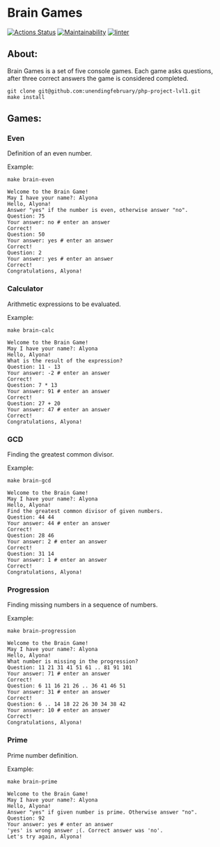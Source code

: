 # Brain Games

[![Actions Status](https://github.com/absque96/php-project-lvl1/workflows/hexlet-check/badge.svg)](https://github.com/absque96/php-project-lvl1/actions)
[![Maintainability](https://api.codeclimate.com/v1/badges/a99a88d28ad37a79dbf6/maintainability)](https://codeclimate.com/github/codeclimate/codeclimate/maintainability)
[![linter](https://github.com/absque96/php-project-lvl1/actions/workflows/linter.yml/badge.svg)](https://github.com/absque96/php-project-lvl1/actions/workflows/linter.yml)

## About:

Brain Games is a set of five console games. Each game asks questions, after three correct answers the game is considered completed.

```
git clone git@github.com:unendingfebruary/php-project-lvl1.git
make install
```

## Games:

### Even

Definition of an even number.

Example:

```
make brain-even

Welcome to the Brain Game!
May I have your name?: Alyona
Hello, Alyona!
Answer "yes" if the number is even, otherwise answer "no".
Question: 75
Your answer: no # enter an answer
Correct!
Question: 50
Your answer: yes # enter an answer
Correct!
Question: 2
Your answer: yes # enter an answer
Correct!
Congratulations, Alyona!
```

### Calculator

Arithmetic expressions to be evaluated.

Example:

```
make brain-calc

Welcome to the Brain Game!
May I have your name?: Alyona
Hello, Alyona!
What is the result of the expression?
Question: 11 - 13
Your answer: -2 # enter an answer
Correct!
Question: 7 * 13
Your answer: 91 # enter an answer
Correct!
Question: 27 + 20
Your answer: 47 # enter an answer
Correct!
Congratulations, Alyona!
```

### GCD

Finding the greatest common divisor.

Example:

```
make brain-gcd

Welcome to the Brain Game!
May I have your name?: Alyona
Hello, Alyona!
Find the greatest common divisor of given numbers.
Question: 44 44
Your answer: 44 # enter an answer
Correct!
Question: 28 46
Your answer: 2 # enter an answer
Correct!
Question: 31 14
Your answer: 1 # enter an answer
Correct!
Congratulations, Alyona!
```

### Progression

Finding missing numbers in a sequence of numbers.

Example:

```
make brain-progression

Welcome to the Brain Game!
May I have your name?: Alyona
Hello, Alyona!
What number is missing in the progression?
Question: 11 21 31 41 51 61 .. 81 91 101
Your answer: 71 # enter an answer
Correct!
Question: 6 11 16 21 26 .. 36 41 46 51
Your answer: 31 # enter an answer
Correct!
Question: 6 .. 14 18 22 26 30 34 38 42
Your answer: 10 # enter an answer
Correct!
Congratulations, Alyona!
```

### Prime

Prime number definition.

Example:

```
make brain-prime

Welcome to the Brain Game!
May I have your name?: Alyona
Hello, Alyona!
Answer "yes" if given number is prime. Otherwise answer "no".
Question: 92
Your answer: yes # enter an answer
'yes' is wrong answer ;(. Correct answer was 'no'.
Let's try again, Alyona!
```
